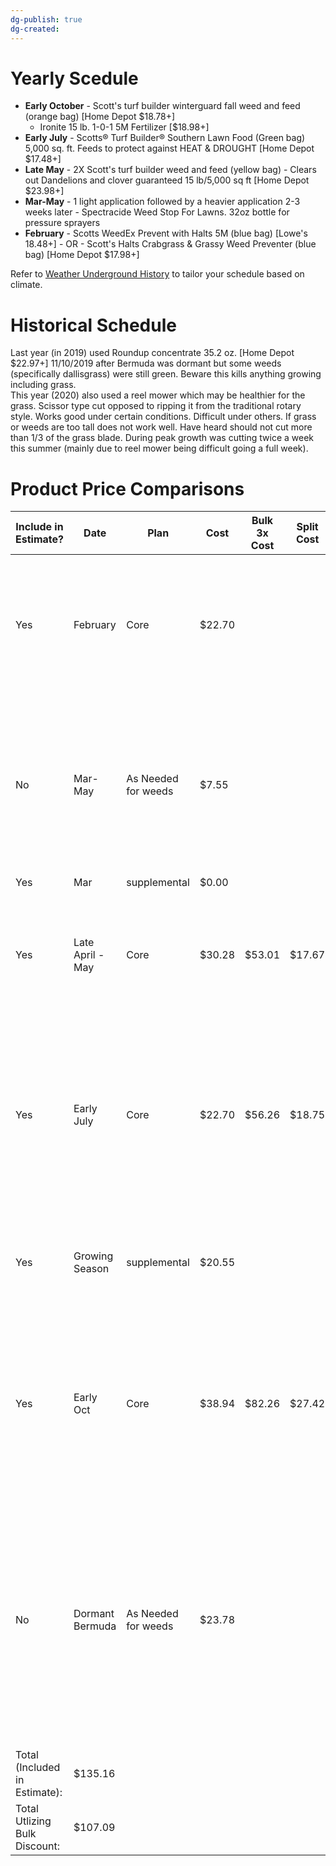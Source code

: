 ```yaml
---
dg-publish: true
dg-created:
---
```


# Yearly Scedule

- **Early October** - Scott's turf builder winterguard fall weed and feed (orange bag) [Home Depot $18.78+]															
	- Ironite 15 lb. 1-0-1 5M Fertilizer [$18.98+]																			
- **Early July** - Scotts® Turf Builder® Southern Lawn Food (Green bag) 5,000 sq. ft. Feeds to protect against HEAT & DROUGHT  [Home Depot $17.48+]		
- **Late May** - 2X Scott's turf builder weed and feed (yellow bag) - Clears out Dandelions and clover guaranteed 15 lb/5,000 sq ft [Home Depot $23.98+]
- **Mar-May** - 1 light application followed by a heavier application 2-3 weeks later - Spectracide Weed Stop For Lawns. 32oz bottle for pressure sprayers
- **February** - Scotts WeedEx Prevent with Halts 5M (blue bag) [Lowe's 18.48+] - OR - Scott's Halts Crabgrass & Grassy Weed Preventer (blue bag) [Home Depot $17.98+]

Refer to [Weather Underground History](https://www.wunderground.com/history/daily/us/tx/wylie/KDAL) to tailor your schedule based on climate.

# Historical Schedule

Last year (in 2019) used Roundup concentrate 35.2 oz. [Home Depot $22.97+] 11/10/2019 after Bermuda was dormant but some weeds (specifically dallisgrass) were still green. Beware this kills anything growing including grass.													
This year (2020) also used a reel mower which may be healthier for the grass. Scissor type cut opposed to ripping it from the traditional rotary style. Works good under certain conditions. Difficult under others. If grass or weeds are too tall does not work well. Have heard should not cut more than 1/3 of the grass blade. During peak growth was cutting twice a week this summer (mainly due to reel mower being difficult going a full week).

# Product Price Comparisons

| Include in Estimate?          | Date             | Plan                | Cost   | Bulk 3x Cost | Split Cost | Type     | Description | Comments                                                                                                                                                                       | Product                                                                                                                                               | Product                                                                                                                                               |                                                                  |
| ----------------------------- | ---------------- | ------------------- | ------ | ------------ | ---------- | -------- | ----------- | ------------------------------------------------------------------------------------------------------------------------------------------------------------------------------ | ----------------------------------------------------------------------------------------------------------------------------------------------------- | ----------------------------------------------------------------------------------------------------------------------------------------------------- | ---------------------------------------------------------------- |
| Yes                           | February         | Core                | $22.70 |              |            | Granular | Fertilizer  |                                                                                                                                                                                | Scotts Halts 10.06 lbs. 5,000 sq. ft. Crabgrass and Grassy Weed Preventer (blue bag) [Homedepot $20.97+ 2/19/2022]                                    |                                                                                                                                                       |                                                                  |
| No                            | Mar-May          | As Needed for weeds | $7.55  |              |            | Liquid   | Poison      | 1 light application followed by a heavier application 2-3 weeks later - Spectracide Weed Stop For Lawns. 32oz bottle for pressure sprayers                                     | Spectracide Weed Stop for Lawns 32 oz. Concentrate Lawn Weed Killer [Homedepot $6.97+]                                                                |                                                                                                                                                       |                                                                  |
| Yes                           | Mar              | supplemental        | $0.00  |              |            | Mow      | Scalp yard  |                                                                                                                                                                                |                                                                                                                                                       |                                                                                                                                                       |                                                                  |
| Yes                           | Late April - May | Core                | $30.28 | $53.01       | $17.67     | Granular | Fertilizer  | 2X Scott's turf builder weed and feed (yellow bag) - Clears out Dandelions and clover guaranteed                                                                               | 2X Scott's turf builder weed and feed (yellow bag) [14.29 lbs. 5,000 sq. ft. $27.97+ Home Depot 6/11/2022]                                            | 2X Scott's turf builder weed and feed (yellow bag) [43 lbs. 15,000 sq. ft. Sale $48.97+ = $53.01/3 = $17.67]                                          |                                                                  |
| Yes                           | Early July       | Core                | $22.70 | $56.26       | $18.75     | Granular | Fertilizer  |                                                                                                                                                                                | Scotts® Turf Builder® Southern Lawn Food (Green bag) 14.06 lbs. 5,000 sq. ft. Feeds to protect against HEAT & DROUGHT  [Home Depot $20.97+ 6/11/2022] | Scotts® Turf Builder® Southern Lawn Food (Green bag) 42.5 lbs. 15,000 sq. ft. Feeds to protect against HEAT & DROUGHT  [Home Depot $51.97+ 6/11/2022] |                                                                  |
| Yes                           | Growing Season   | supplemental        | $20.55 |              |            | Granular | Fertilizer  | For Deep Green Lawn (Can be applied multiple times as desired)                                                                                                                 | Pennington - Ironite 15 lb. 1-0-1 5,000 sq.ft. Fertilizer (HomeDepot $18.98+ 6/11/2022)                                                               | Pennington - Ironite 30 lb. 1-0-1 10,000 sq.ft. Fertilizer (HomeDepot $28.98+ 6/11/2022)                                                              | IronPro 15 lb. 5,000 sq. ft. 1-0-1 [$19.98+ HomeDepot 9/16/2023] |
| Yes                           | Early Oct        | Core                | $38.94 | $82.26       | $27.42     | Granular | Fertilizer  |                                                                                                                                                                                | Turf Builder WinterGuard 14 lbs. 5,000 sq. ft. Fall Weed and Feed Weed Killer Plus Lawn Fertilizer (Orange bag) [HomeDepot $35.97+ 11/06/2022]        | Turf Builder WinterGuard 42.87 lbs. 15,000 sq. ft. Fall Weed and Feed Weed Killer Plus Lawn Fertilizer (Orange bag) [HomeDepot $75.99+ 11/06/2022]    |                                                                  |
| No                            | Dormant Bermuda  | As Needed for weeds | $23.78 |              |            | Liquid   | Poison      | *Only apply if needed. For tough weeds such as Dallisgrass, apply Roundup after bermuda is dormant but Dallisgrass (or desired weed) is not. Do NOT use on St Augustine Grass. | Roundup 35.2 oz. Weed and Grass Killer Concentrate Plus [HomeDepot $21.97+ 6/11/2022]                                                                 |                                                                                                                                                       |                                                                  |
| Total (Included in Estimate): | $135.16          |                     |        |              |            |          |             |                                                                                                                                                                                |                                                                                                                                                       |                                                                                                                                                       |                                                                  |
| Total Utlizing Bulk Discount: | $107.09          |                     |        |              |            |          |             |                                                                                                                                                                                |                                                                                                                                                       |                                                                                                                                                       |                                                                  |



